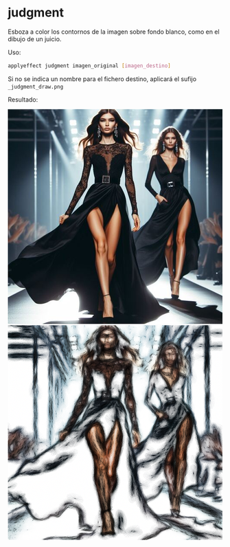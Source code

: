 # judgment

Esboza a color los contornos de la imagen sobre fondo blanco, como en el dibujo de un juicio.

Uso:

``` sh
applyeffect judgment imagen_original [imagen_destino]
```

Si no se indica un nombre para el fichero destino, aplicará el sufijo `_judgment_draw.png`

Resultado:

![imagen original](../../images/image.jpg)
![judgment](../../images/image_judgment_draw.png)
